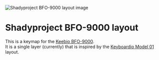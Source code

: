 ![Shadyproject BFO-9000 layout image](http://shadyproject.net/images/bfo9000.png)

# Shadyproject BFO-9000 layout

This is a keymap for the [Keebio BFO-9000](https://keeb.io/products/bfo-9000-keyboard-customizable-full-size-split-ortholinear?variant=8116065271914).  
It is a single layer (currently) that is inspired by the [Keyboardio Model 01](https://shop.keyboard.io/products/model-01-keyboard?variant=30996744405065) layout.
